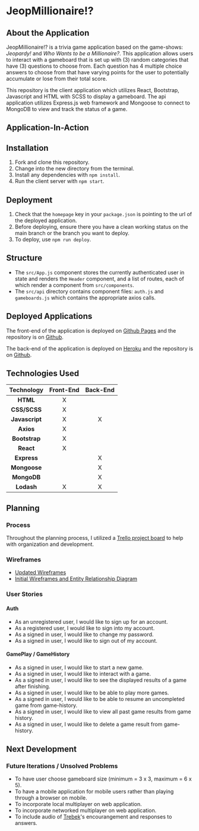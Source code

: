 # JeopMillionaire!?
## About the Application
JeopMillionaire!? is a trivia game application based on the game-shows:
*Jeopardy!* and *Who Wants to be a Millionaire?*. This application allows users
to interact with a gameboard that is set up with (3) random categories that have
(3) questions to choose from. Each question has 4 multiple choice answers to choose
from that have varying points for the user to potentially accumulate or lose from
their total score.

This repository is the client application which utilizes React, Bootstrap,
Javascript and HTML with SCSS to display a gameboard. The api application utilizes
Express.js web framework and Mongoose to connect to MongoDB to view and track
the status of a game.

## Application-In-Action

## Installation
1. Fork and clone this repository.
2. Change into the new directory from the terminal.
3. Install any dependencies with `npm install`.
4. Run the client server with `npm start`.

## Deployment
1. Check that the `homepage` key in your `package.json` is pointing to the url
   of the deployed application.
2. Before deploying, ensure there you have a clean working status on the main
branch or the branch you want to deploy.
3. To deploy, use `npm run deploy`.

## Structure
* The `src/App.js` component stores the currently authenticated user in state and
renders the `Header` component, and a list of routes, each of which render a
component from `src/components`.
* The `src/api` directory contains component files: `auth.js` and `gameboards.js`
which contains the appropriate axios calls.

## Deployed Applications
The front-end of the application is deployed on [Github Pages](https://elainechan55.github.io/jeopmillionaire-client/) and the repository is on [Github](https://github.com/elainechan55/jeopmillionaire-client).

The back-end of the application is deployed on [Heroku](https://damp-oasis-97796.herokuapp.com/) and the repository is on [Github](https://github.com/elainechan55/jeopmillionaire-server).

## Technologies Used
Technology    | Front-End | Back-End |
:-----------: | :-------: | :------: |
**HTML**      | X         |          |
**CSS/SCSS**  | X         |          |
**Javascript**| X         | X        |
**Axios**     | X         |          |
**Bootstrap** | X         |          |
**React**     | X         |          |
**Express**   |           | X        |
**Mongoose**  |           | X        |
**MongoDB**   |           | X        |
**Lodash**    | X         | X        |

## Planning
### Process
Throughout the planning process, I utilized a [Trello project board](https://trello.com/b/3XPUSOPk/jeopmillionaire) to help with organization and development.

### Wireframes
* [Updated Wireframes](https://imgur.com/a/zGOiFI4)
* [Initial Wireframes and Entity Relationship Diagram](https://imgur.com/a/YP9ECE2)

### User Stories
#### Auth
- As an unregistered user, I would like to sign up for an account.
- As a registered user, I would like to sign into my account.
- As a signed in user, I would like to change my password.
- As a signed in user, I would like to sign out of my account.

#### GamePlay / GameHistory
- As a signed in user, I would like to start a new game.
- As a signed in user, I would like to interact with a game.
- As a signed in user, I would like to see the displayed results of a game after finishing.
- As a signed in user, I would like to be able to play more games.
- As a signed in user, I would like to be able to resume an uncompleted game from game-history.
- As a signed in user, I would like to view all past game results from game history.
- As a signed in user, I would like to delete a game result from game-history.

## Next Development
### Future Iterations / Unsolved Problems
- To have user choose gameboard size (minimum = 3 x 3, maximum = 6 x 5).
- To have a mobile application for mobile users rather than playing through a browser on mobile.
- To incorporate local multiplayer on web application.
- To incorporate networked multiplayer on web application.
- To include audio of [Trebek](https://github.com/elainechan55/jeopmillionaire-client/blob/main/public/dailyDouble.gif?raw=true)'s encourangement and responses to answers.
